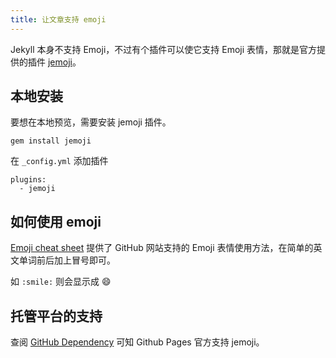 ```yaml
---
title: 让文章支持 emoji
---
```


Jekyll 本身不支持 Emoji，不过有个插件可以使它支持 Emoji 表情，那就是官方提供的插件 [jemoji](https://github.com/jekyll/jemoji)。

## 本地安装

要想在本地预览，需要安装 jemoji 插件。

```
gem install jemoji
```

在 `_config.yml` 添加插件

```
plugins:
  - jemoji
```

## 如何使用 emoji

[Emoji cheat sheet](https://github.com/ikatyang/emoji-cheat-sheet#emoji-cheat-sheet) 提供了 GitHub 网站支持的 Emoji 表情使用方法，在简单的英文单词前后加上冒号即可。

如 `:smile:` 则会显示成 :smile:

## 托管平台的支持

查阅 [GitHub Dependency](https://pages.github.com/versions/) 可知 Github Pages 官方支持 jemoji。